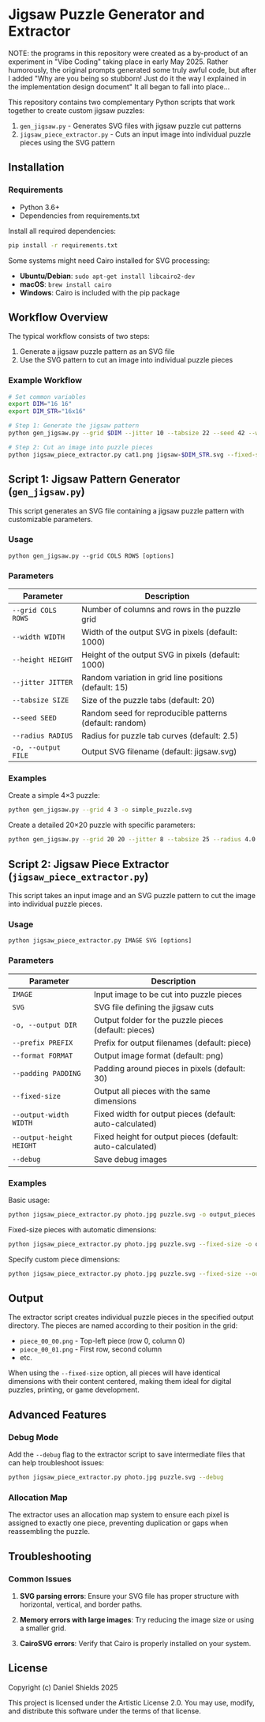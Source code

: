 # Jigsaw Puzzle Generator and Extractor

NOTE:  the programs in this repository were created as a by-product of an experiment in "Vibe Coding" taking place in early May 2025.   Rather humorously, the original prompts generated some truly awful code, but after I added "Why are you being so stubborn!   Just do it the way I explained in the implementation design document"   It all began to fall into place...

This repository contains two complementary Python scripts that work together to create custom jigsaw puzzles:

1. `gen_jigsaw.py` - Generates SVG files with jigsaw puzzle cut patterns
2. `jigsaw_piece_extractor.py` - Cuts an input image into individual puzzle pieces using the SVG pattern

## Installation

### Requirements

- Python 3.6+
- Dependencies from requirements.txt

Install all required dependencies:

```bash
pip install -r requirements.txt
```

Some systems might need Cairo installed for SVG processing:

- **Ubuntu/Debian**: `sudo apt-get install libcairo2-dev`
- **macOS**: `brew install cairo`
- **Windows**: Cairo is included with the pip package

## Workflow Overview

The typical workflow consists of two steps:

1. Generate a jigsaw puzzle pattern as an SVG file
2. Use the SVG pattern to cut an image into individual puzzle pieces

### Example Workflow

```bash
# Set common variables
export DIM="16 16"
export DIM_STR="16x16"

# Step 1: Generate the jigsaw pattern
python gen_jigsaw.py --grid $DIM --jitter 10 --tabsize 22 --seed 42 --width 2048 --height 2048 --radius 3.0 -o jigsaw-$DIM_STR.svg

# Step 2: Cut an image into puzzle pieces
python jigsaw_piece_extractor.py cat1.png jigsaw-$DIM_STR.svg --fixed-size -o cat-$DIM_STR
```

## Script 1: Jigsaw Pattern Generator (`gen_jigsaw.py`)

This script generates an SVG file containing a jigsaw puzzle pattern with customizable parameters.

### Usage

```
python gen_jigsaw.py --grid COLS ROWS [options]
```

### Parameters

| Parameter | Description |
|-----------|-------------|
| `--grid COLS ROWS` | Number of columns and rows in the puzzle grid |
| `--width WIDTH` | Width of the output SVG in pixels (default: 1000) |
| `--height HEIGHT` | Height of the output SVG in pixels (default: 1000) |
| `--jitter JITTER` | Random variation in grid line positions (default: 15) |
| `--tabsize SIZE` | Size of the puzzle tabs (default: 20) |
| `--seed SEED` | Random seed for reproducible patterns (default: random) |
| `--radius RADIUS` | Radius for puzzle tab curves (default: 2.5) |
| `-o, --output FILE` | Output SVG filename (default: jigsaw.svg) |

### Examples

Create a simple 4×3 puzzle:
```bash
python gen_jigsaw.py --grid 4 3 -o simple_puzzle.svg
```

Create a detailed 20×20 puzzle with specific parameters:
```bash
python gen_jigsaw.py --grid 20 20 --jitter 8 --tabsize 25 --radius 4.0 --seed 123 -o detailed_puzzle.svg
```

## Script 2: Jigsaw Piece Extractor (`jigsaw_piece_extractor.py`)

This script takes an input image and an SVG puzzle pattern to cut the image into individual puzzle pieces.

### Usage

```
python jigsaw_piece_extractor.py IMAGE SVG [options]
```

### Parameters

| Parameter | Description |
|-----------|-------------|
| `IMAGE` | Input image to be cut into puzzle pieces |
| `SVG` | SVG file defining the jigsaw cuts |
| `-o, --output DIR` | Output folder for the puzzle pieces (default: pieces) |
| `--prefix PREFIX` | Prefix for output filenames (default: piece) |
| `--format FORMAT` | Output image format (default: png) |
| `--padding PADDING` | Padding around pieces in pixels (default: 30) |
| `--fixed-size` | Output all pieces with the same dimensions |
| `--output-width WIDTH` | Fixed width for output pieces (default: auto-calculated) |
| `--output-height HEIGHT` | Fixed height for output pieces (default: auto-calculated) |
| `--debug` | Save debug images |

### Examples

Basic usage:
```bash
python jigsaw_piece_extractor.py photo.jpg puzzle.svg -o output_pieces
```

Fixed-size pieces with automatic dimensions:
```bash
python jigsaw_piece_extractor.py photo.jpg puzzle.svg --fixed-size -o output_pieces
```

Specify custom piece dimensions:
```bash
python jigsaw_piece_extractor.py photo.jpg puzzle.svg --fixed-size --output-width 300 --output-height 300 -o output_pieces
```

## Output

The extractor script creates individual puzzle pieces in the specified output directory. The pieces are named according to their position in the grid:

- `piece_00_00.png` - Top-left piece (row 0, column 0)
- `piece_00_01.png` - First row, second column
- etc.

When using the `--fixed-size` option, all pieces will have identical dimensions with their content centered, making them ideal for digital puzzles, printing, or game development.

## Advanced Features

### Debug Mode

Add the `--debug` flag to the extractor script to save intermediate files that can help troubleshoot issues:
```bash
python jigsaw_piece_extractor.py photo.jpg puzzle.svg --debug
```

### Allocation Map

The extractor uses an allocation map system to ensure each pixel is assigned to exactly one piece, preventing duplication or gaps when reassembling the puzzle.

## Troubleshooting

### Common Issues

1. **SVG parsing errors**: Ensure your SVG file has proper structure with horizontal, vertical, and border paths.

2. **Memory errors with large images**: Try reducing the image size or using a smaller grid.

3. **CairoSVG errors**: Verify that Cairo is properly installed on your system.

## License

Copyright (c) Daniel Shields 2025

This project is licensed under the Artistic License 2.0.
You may use, modify, and distribute this software under the terms of that license.
